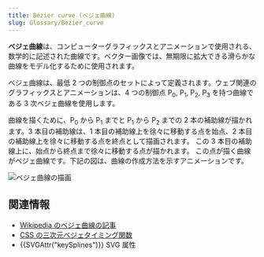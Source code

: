 ```yaml
---
title: Bézier curve (ベジェ曲線)
slug: Glossary/Bezier_curve
---
```


**ベジェ曲線**は、コンピューターグラフィックスとアニメーションで使用される、数学的に記述された曲線です。ベクター画像では、無期限に拡大できる滑らかな曲線をモデル化するために使用されます。

ベジェ曲線は、最低 2 つの制御点のセットによって定義されます。ウェブ関連のグラフィックスとアニメーションは、4 つの制御点 P<sub>0</sub>, P<sub>1</sub>, P<sub>2</sub>, P<sub>3</sub> を持つ曲線である 3 次ベジェ曲線を使用します。

曲線を描くために、P<sub>0</sub> から P<sub>1</sub> までと P<sub>1</sub> から P<sub>2</sub> までの 2 本の補助線が描かれます。3 本目の補助線は、1 本目の補助線上を徐々に移動する点を始点、2 本目の補助線上を徐々に移動する点を終点として描画されます。 この 3 本目の補助線上に、始点から終点まで徐々に移動する点が描かれます。 この点が描く曲線がベジェ曲線です。下記の図は、曲線の作成方法を示すアニメーションです。

![ベジェ曲線の描画](/en-US/docs/Glossary/Bezier_curve/b%C3%A9zier_2_big.gif)

## 関連情報

- [Wikipedia のベジェ曲線の記事](https://ja.wikipedia.org/wiki/%E3%83%99%E3%82%B8%E3%82%A7%E6%9B%B2%E7%B7%9A)
- [CSS の三次元ベジェタイミング関数](/ja/docs/Web/CSS/easing-function#cubic-bezier_関数の例)
- {{SVGAttr("keySplines")}} SVG 属性
